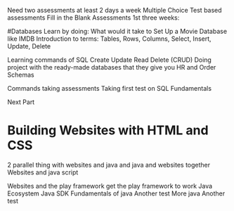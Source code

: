 Need two assessments at least 2 days a week
Multiple Choice Test based assessments
Fill in the Blank Assessments
1st three weeks:
 
#Databases
Learn by doing:
What would it take to Set Up a Movie Database like IMDB
Introduction to terms: Tables, Rows, Columns, Select, Insert, Update, Delete

Learning commands of SQL
Create Update Read Delete (CRUD)
Doing project with the ready-made databases that they give you
HR and Order Schemas

Commands taking assessments
Taking first test on SQL Fundamentals

Next Part
# Building Websites with HTML and CSS
2 parallel thing with websites and java and java and websites together
Websites and java script

Websites and the play framework
get the play framework to work
Java Ecosystem
Java SDK
Fundamentals of java
Another test
More java
Another test